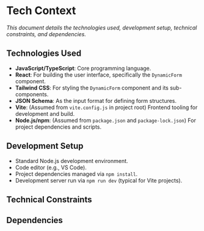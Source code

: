 # Tech Context

*This document details the technologies used, development setup, technical constraints, and dependencies.*

## Technologies Used
- **JavaScript/TypeScript**: Core programming language.
- **React**: For building the user interface, specifically the `DynamicForm` component.
- **Tailwind CSS**: For styling the `DynamicForm` component and its sub-components.
- **JSON Schema**: As the input format for defining form structures.
- **Vite**: (Assumed from `vite.config.js` in project root) Frontend tooling for development and build.
- **Node.js/npm**: (Assumed from `package.json` and `package-lock.json`) For project dependencies and scripts.

## Development Setup
- Standard Node.js development environment.
- Code editor (e.g., VS Code).
- Project dependencies managed via `npm install`.
- Development server run via `npm run dev` (typical for Vite projects).

## Technical Constraints

## Dependencies
